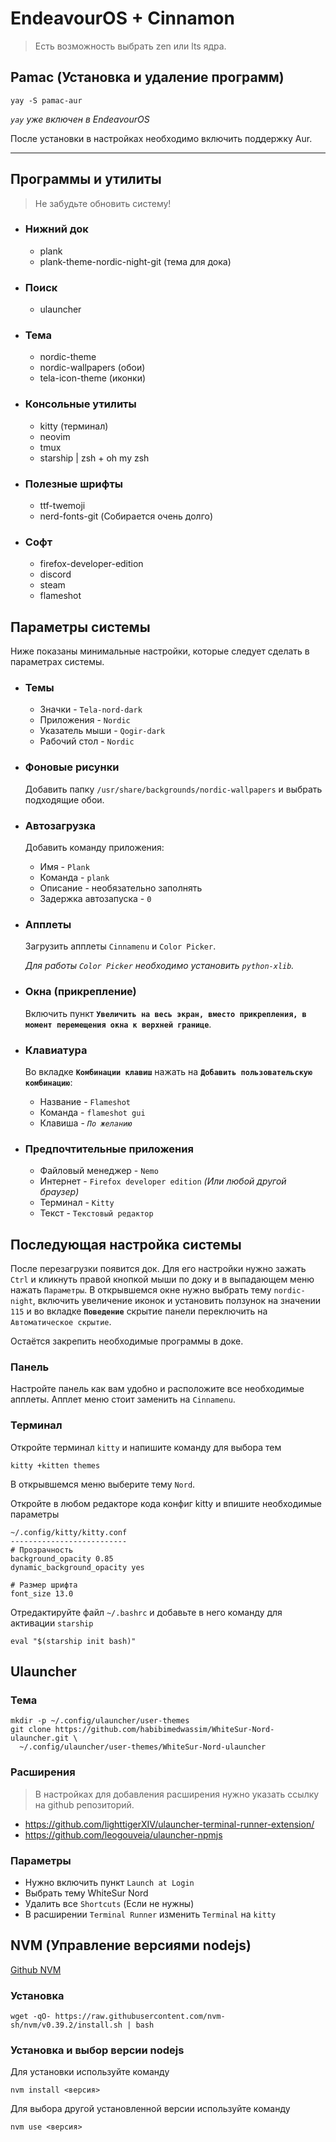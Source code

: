 # EndeavourOS + Cinnamon
> Есть возможность выбрать zen или lts ядра.
## Pamac (Установка и удаление программ)
```
yay -S pamac-aur
```
*`yay` уже включен в EndeavourOS*

После установки в настройках необходимо включить поддержку Aur.
____
## Программы и утилиты
> Не забудьте обновить систему!
- ### Нижний док
    - plank
    - plank-theme-nordic-night-git (тема для дока)
- ### Поиск
    - ulauncher
- ### Тема
    - nordic-theme
    - nordic-wallpapers (обои)
    - tela-icon-theme (иконки)
- ### Консольные утилиты
    - kitty (терминал)
    - neovim
    - tmux
    - starship | zsh + oh my zsh
- ### Полезные шрифты
    - ttf-twemoji
    - nerd-fonts-git (Собирается очень долго)
- ### Софт
    - firefox-developer-edition
    - discord
    - steam
    - flameshot
## Параметры системы
Ниже показаны минимальные настройки, которые следует сделать в параметрах системы.

- ### Темы
    - Значки - `Tela-nord-dark`
    - Приложения - `Nordic`
    - Указатель мыши - `Qogir-dark`
    - Рабочий стол - `Nordic`

- ### Фоновые рисунки
    Добавить папку `/usr/share/backgrounds/nordic-wallpapers` и выбрать подходящие обои.

- ### Автозагрузка
    Добавить команду приложения:

    - Имя - `Plank`
    - Команда - `plank`
    - Описание - необязательно заполнять
    - Задержка автозапуска - `0`

- ### Апплеты
    Загрузить апплеты `Cinnamenu` и `Color Picker`.

    *Для работы `Color Picker` необходимо установить `python-xlib`.*

- ### Окна (прикрепление)
    Включить пункт **`Увеличить на весь экран, вместо прикрепления, в момент перемещения окна к верхней границе`**.

- ### Клавиатура
    Во вкладке **`Комбинации клавиш`** нажать на **`Добавить пользовательскую комбинацию`**:
    - Название - `Flameshot`
    - Команда - `flameshot gui`
    - Клавиша - *`По желанию`*

- ### Предпочтительные приложения
    - Файловый менеджер - `Nemo`
    - Интернет - `Firefox developer edition` *(Или любой другой браузер)*
    - Терминал - `Kitty`
    - Текст - `Текстовый редактор`

## Последующая настройка системы
После перезагрузки появится док. Для его настройки нужно зажать `Ctrl` и кликнуть правой кнопкой мыши по доку и в выпадающем меню нажать `Параметры`.
В открывшемся окне нужно выбрать тему `nordic-night`, включить увеличение иконок и установить ползунок на значении `115` и во вкладке **`Поведение`** скрытие панели переключить на `Автоматическое скрытие`.

Остаётся закрепить необходимые программы в доке.

### Панель
Настройте панель как вам удобно и расположите все необходимые апплеты. Апплет меню стоит заменить на `Cinnamenu`.

### Терминал
Откройте терминал `kitty` и напишите команду для выбора тем
```
kitty +kitten themes
```
В открывшемся меню выберите тему `Nord`.

Откройте в любом редакторе кода конфиг kitty и впишите необходимые параметры
```
~/.config/kitty/kitty.conf
--------------------------
# Прозрачность
background_opacity 0.85
dynamic_background_opacity yes

# Размер шрифта
font_size 13.0
```

Отредактируйте файл `~/.bashrc` и добавьте в него команду для активации `starship`
```
eval "$(starship init bash)"
```

## Ulauncher
### Тема
```
mkdir -p ~/.config/ulauncher/user-themes
git clone https://github.com/habibimedwassim/WhiteSur-Nord-ulauncher.git \
  ~/.config/ulauncher/user-themes/WhiteSur-Nord-ulauncher
```
### Расширения
> В настройках для добавления расширения нужно указать ссылку на github репозиторий.
- https://github.com/lighttigerXIV/ulauncher-terminal-runner-extension/
- https://github.com/leogouveia/ulauncher-npmjs

### Параметры
- Нужно включить пункт `Launch at Login`
- Выбрать тему WhiteSur Nord
- Удалить все `Shortcuts` (Если не нужны)
- В расширении `Terminal Runner` изменить `Terminal` на `kitty`

## NVM (Управление версиями nodejs)
[Github NVM](https://github.com/nvm-sh/nvm#installing-and-updating)
### Установка
```
wget -qO- https://raw.githubusercontent.com/nvm-sh/nvm/v0.39.2/install.sh | bash
```

### Установка и выбор версии nodejs

Для установки используйте команду
```
nvm install <версия>
```

Для выбора другой установленной версии используйте команду
```
nvm use <версия>
